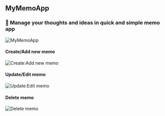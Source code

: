 ## MyMemoApp

### 📝 Manage your thoughts and ideas in quick and simple memo app
![MyMemoApp](https://github.com/MikaZ21/MyMemoApp/assets/93892096/7638521f-5b22-44ea-a0ee-6682657c3b56)

#### Create/Add new memo
![Create:Add new memo](https://github.com/MikaZ21/MyMemoApp/assets/93892096/fd1a7b58-4fd9-459c-a68f-697fbc6f3402)

#### Update/Edit memo
![Update:Edit memo](https://github.com/MikaZ21/MyMemoApp/assets/93892096/58796693-07d9-4e02-96d8-02669e6b5a06)

#### Delete memo
![Delete memo](https://github.com/MikaZ21/MyMemoApp/assets/93892096/a402e1e9-dec2-487c-83f7-3fa0a669e866)
